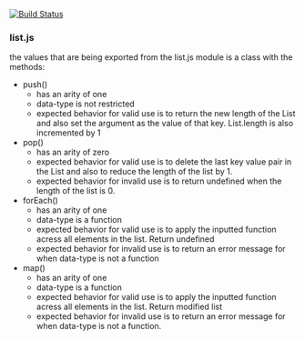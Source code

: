 [![Build Status](https://travis-ci.com/khuynh92/02-tools-and-context.svg?branch=master)](https://travis-ci.com/khuynh92/02-tools-and-context)

### list.js

the values that are being exported from the list.js module is a class with the methods: 
 * push()
    * has an arity of one
    * data-type is not restricted
    * expected behavior for valid use is to return the new length of the List and also set the argument as the value of that key. List.length is also incremented by 1
 * pop()
    *   has an arity of zero
    *  expected behavior for valid use is to delete the last key value pair in the List and also to reduce the length of the list by 1.
    * expected behavior for invalid use is to return undefined when the length of the list is 0.
 * forEach()
    * has an arity of one
    * data-type is a function
    * expected behavior for valid use is to apply the inputted function acress all elements in the list. Return undefined
    * expected behavior for invalid use is to return an error message for when data-type is not a function
* map()
    * has an arity of one
    * data-type is a function
    * expected behavior for valid use is to apply the inputted function acress all elements in the list. Return modified list
    * expected behavior for invalid use is to return an error message for when data-type is not a function.
  
